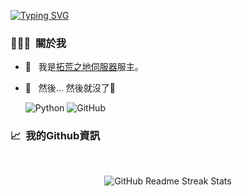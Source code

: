 
[![Typing SVG](https://readme-typing-svg.herokuapp.com?font=Fira+Code&pause=1000&color=FFE985&width=435&lines=%E5%93%88%E5%9B%89%E6%88%91%E6%98%AFRyan11035_%EF%BC%8C%E6%88%91%E6%B2%92%E6%83%B3%E5%88%B0%E6%9C%89%E4%BA%BA%E6%9C%83%E6%89%BE%E5%88%B0%E9%80%99%E8%A3%A1%E3%84%9D)](https://github.com/Ryan11035)

<h3> 👨🏻‍💻 &nbsp;關於我 </h3>

- 💼 &nbsp; 我是[拓荒之地伺服器](https://discord.gg/KuNtP5RyzR)服主。
- 💬 &nbsp; 然後... 然後就沒了🤡

  ![Python](https://img.shields.io/badge/-Python-333333?style=for-the-badge&logo=python)
  ![GitHub](https://img.shields.io/badge/-GitHub-333333?style=for-the-badge&logo=github)

<h3> 📈 &nbsp;我的Github資訊</h3>

<br/>

<div align="center">

  ![GitHub Readme Streak Stats](https://github-readme-stats-git-masterrstaa-rickstaa.vercel.app/api?username=Ryan11035&theme=dark)

</div>
